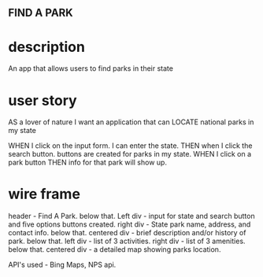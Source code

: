 ## FIND A PARK

# description 
An app that allows users to find parks in their state

# user story

AS a lover of nature
I want an application that can 
LOCATE national parks in my state

WHEN I click on the input form.
I can enter the state.
THEN when I click the search button.
buttons are created for parks in my state.
WHEN I click on a park button
THEN info for that park will show up.

# wire frame 

header - Find A Park.
below that.
Left div - input for state and search button and five options buttons created. 
right div - State park name, address, and contact info.
below that.
centered div - brief description and/or history of park.
below that.
left div - list of 3 activities.
right div - list of 3 amenities.
below that.
centered div - a detailed map showing parks location.

API's used - Bing Maps, NPS api. 
